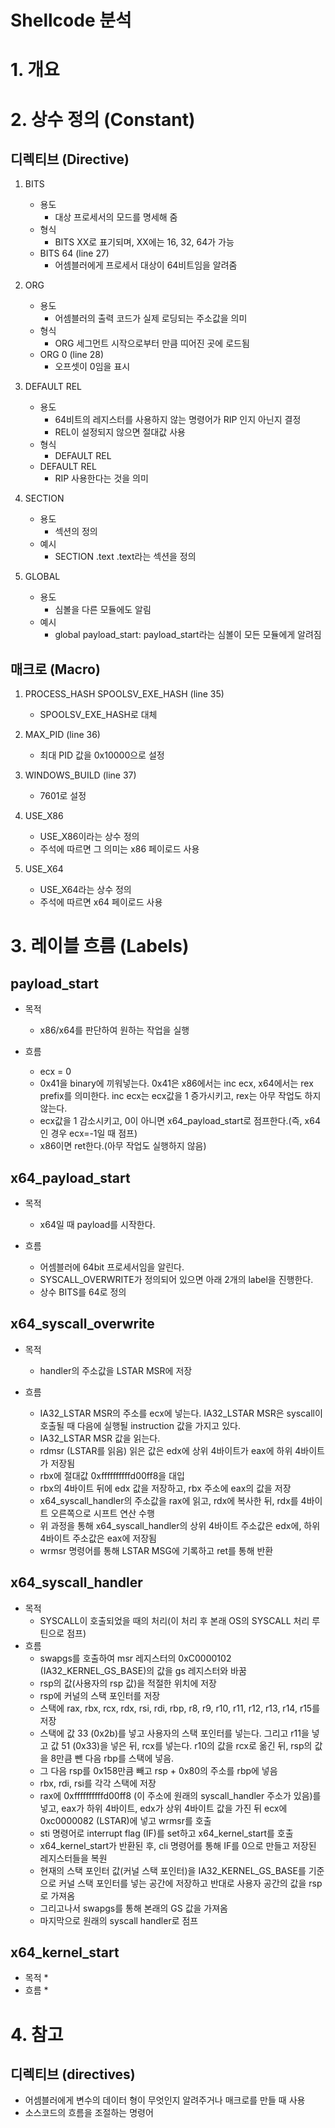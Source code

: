 Shellcode 분석
==============

# 1. 개요

# 2. 상수 정의 (Constant)
## 디렉티브 (Directive)
1. BITS
	* 용도
		* 대상 프로세서의 모드를 명세해 줌
	* 형식
		* BITS XX로 표기되며, XX에는 16, 32, 64가 가능
	* BITS 64 (line 27)
		* 어셈블러에게 프로세서 대상이 64비트임을 알려줌

2. ORG
	* 용도
		* 어셈블러의 출력 코드가 실제 로딩되는 주소값을 의미
	* 형식
		* ORG <addr> 세그먼트 시작으로부터  <addr>만큼 띠어진 곳에 로드됨
	* ORG 0 (line 28)
		* 오프셋이 0임을 표시

3. DEFAULT REL
	* 용도
		* 64비트의 레지스터를 사용하지 않는 명령어가 RIP 인지 아닌지 결정
		* REL이 설정되지 않으면 절대값 사용
	* 형식
		* DEFAULT REL
	* DEFAULT REL
		* RIP 사용한다는 것을 의미

4. SECTION
	* 용도
		* 섹션의 정의
	* 예시
		* SECTION .text .text라는 섹션을 정의

5. GLOBAL
	* 용도
		* 심볼을 다른 모듈에도 알림
	* 예시
		* global payload_start: payload_start라는 심볼이 모든 모듈에게 알려짐

## 매크로 (Macro)
1. PROCESS_HASH SPOOLSV_EXE_HASH (line 35)
	* SPOOLSV_EXE_HASH로 대체

2. MAX_PID (line 36)
	* 최대 PID 값을 0x10000으로 설정

3. WINDOWS_BUILD (line 37)
	* 7601로 설정

4. USE_X86
	* USE_X86이라는 상수 정의
	* 주석에 따르면 그 의미는 x86 페이로드 사용

5. USE_X64
	* USE_X64라는 상수 정의
	* 주석에 따르면 x64 페이로드 사용


# 3. 레이블 흐름 (Labels)

## payload_start
* 목적
	* x86/x64를 판단하여 원하는 작업을 실행

* 흐름
	* ecx = 0
	* 0x41을 binary에 끼워넣는다. 0x41은 x86에서는 inc ecx, x64에서는 rex prefix를 의미한다. inc ecx는 ecx값을 1 증가시키고, rex는 아무 작업도 하지 않는다.
	* ecx값을 1 감소시키고, 0이 아니면 x64_payload_start로 점프한다.(즉, x64인 경우 ecx=-1일 때 점프)
	* x86이면 ret한다.(아무 작업도 실행하지 않음)

## x64_payload_start
* 목적
	* x64일 때 payload를 시작한다.

* 흐름
	* 어셈블러에 64bit 프로세서임을 알린다.
	* SYSCALL_OVERWRITE가 정의되어 있으면 아래 2개의 label을 진행한다.
	* 상수 BITS를 64로 정의

## x64_syscall_overwrite
* 목적
	* handler의 주소값을 LSTAR MSR에 저장

* 흐름
	* IA32_LSTAR MSR의 주소를 ecx에 넣는다. IA32_LSTAR MSR은 syscall이 호출될 때 다음에 실행될 instruction 값을 가지고 있다.
	* IA32_LSTAR MSR 값을 읽는다.
	* rdmsr (LSTAR를 읽음) 읽은 값은 edx에 상위 4바이트가 eax에 하위 4바이트가 저장됨
	* rbx에 절대값 0xffffffffffd00ff8을 대입
	* rbx의 4바이트 뒤에 edx 값을 저장하고, rbx 주소에 eax의 값을 저장
	* x64_syscall_handler의 주소값을 rax에 읽고, rdx에 복사한 뒤, rdx를 4바이트 오른쪽으로 시프트 연산 수행
	* 위 과정을 통해 x64_syscall_handler의 상위 4바이트 주소값은 edx에, 하위 4바이트 주소값은 eax에 저장됨
	* wrmsr 명령어를 통해 LSTAR MSG에 기록하고 ret를 통해 반환

## x64_syscall_handler
* 목적
	* SYSCALL이 호출되었을 때의 처리(이 처리 후 본래 OS의 SYSCALL 처리 루틴으로 점프)
* 흐름
	* swapgs를 호출하여 msr 레지스터의 0xC0000102 (IA32_KERNEL_GS_BASE)의 값을 gs 레지스터와 바꿈
	* rsp의 값(사용자의 rsp 값)을 적절한 위치에 저장
	* rsp에 커널의 스택 포인터를 저장
	* 스택에 rax, rbx, rcx, rdx, rsi, rdi, rbp, r8, r9, r10, r11, r12, r13, r14, r15를 저장
	* 스택에 값 33 (0x2b)를 넣고 사용자의 스택 포인터를 넣는다. 그리고 r11을 넣고 값 51 (0x33)을 넣은 뒤, rcx를 넣는다. r10의 값을 rcx로 옮긴 뒤, rsp의 값을 8만큼 뺀 다음 rbp를 스택에 넣음.
	* 그 다음 rsp를 0x158만큼 빼고 rsp + 0x80의 주소를 rbp에 넣음
	* rbx, rdi, rsi를 각각 스택에 저장
	* rax에 0xffffffffffd00ff8 (이 주소에 원래의 syscall_handler 주소가 있음)를 넣고, eax가 하위 4바이트, edx가 상위 4바이트 값을 가진 뒤 ecx에 0xc0000082 (LSTAR)에 넣고 wrmsr를 호출
	* sti 명령어로 interrupt flag (IF)를 set하고 x64_kernel_start를 호출
	* x64_kernel_start가 반환된 후, cli 명령어를 통해 IF를 0으로 만들고 저장된 레지스터들을 복원
	* 현재의 스택 포인터 값(커널 스택 포인터)을 IA32_KERNEL_GS_BASE를 기준으로 커널 스택 포인터를 넣는 공간에 저장하고 반대로 사용자 공간의 값을 rsp로 가져옴
	* 그리고나서 swapgs를 통해 본래의 GS 값을 가져옴
	* 마지막으로 원래의 syscall handler로 점프

## x64_kernel_start
* 목적
	*
* 흐름
	*

# 4. 참고

## 디렉티브 (directives)
* 어셈블러에게 변수의 데이터 형이 무엇인지 알려주거나 매크로를 만들 때 사용
* 소스코드의 흐름을 조절하는 명령어
